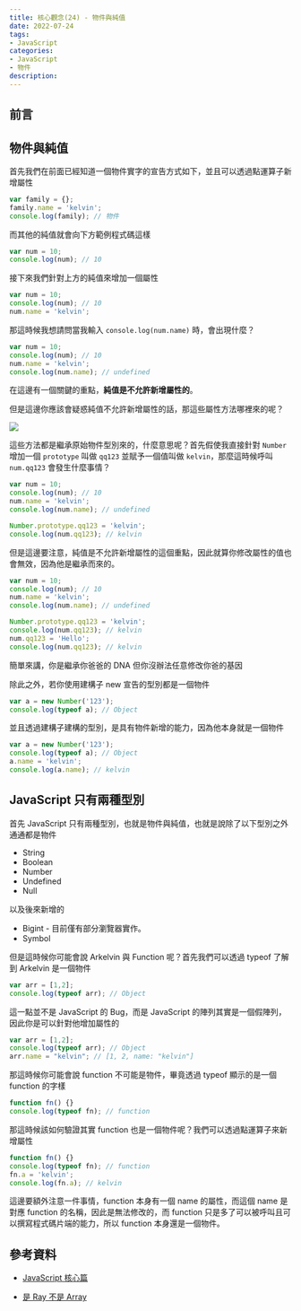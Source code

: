 ```yaml
---
title: 核心觀念(24) - 物件與純值
date: 2022-07-24
tags:
- JavaScript
categories:
- JavaScript
- 物件
description:
---
```


## 前言

## 物件與純值

首先我們在前面已經知道一個物件實字的宣告方式如下，並且可以透過點運算子新增屬性

```javascript
var family = {};
family.name = 'kelvin';
console.log(family); // 物件
```
而其他的純值就會向下方範例程式碼這樣

```javascript
var num = 10;
console.log(num); // 10

```

接下來我們針對上方的純值來增加一個屬性

```javascript
var num = 10;
console.log(num); // 10
num.name = 'kelvin';

```
那這時候我想請問當我輸入 `console.log(num.name)` 時，會出現什麼？

```javascript
var num = 10;
console.log(num); // 10
num.name = 'kelvin';
console.log(num.name); // undefined
```

在這邊有一個關鍵的重點，**純值是不允許新增屬性的**。

但是這邊你應該會疑惑純值不允許新增屬性的話，那這些屬性方法哪裡來的呢？

![](https://i.imgur.com/IdW1SaQ.png)

這些方法都是繼承原始物件型別來的，什麼意思呢？首先假使我直接針對 `Number` 增加一個 `prototype` 叫做 `qq123` 並賦予一個值叫做 `kelvin`，那麼這時候呼叫 `num.qq123` 會發生什麼事情？


```javascript
var num = 10;
console.log(num); // 10
num.name = 'kelvin';
console.log(num.name); // undefined

Number.prototype.qq123 = 'kelvin';
console.log(num.qq123); // kelvin
```

但是這邊要注意，純值是不允許新增屬性的這個重點，因此就算你修改屬性的值也會無效，因為他是繼承而來的。

```javascript
var num = 10;
console.log(num); // 10
num.name = 'kelvin';
console.log(num.name); // undefined

Number.prototype.qq123 = 'kelvin';
console.log(num.qq123); // kelvin
num.qq123 = 'Hello';
console.log(num.qq123); // kelvin

```
簡單來講，你是繼承你爸爸的 DNA 但你沒辦法任意修改你爸的基因

除此之外，若你使用建構子 new 宣告的型別都是一個物件

```javascript
var a = new Number('123');
console.log(typeof a); // Object

```
並且透過建構子建構的型別，是具有物件新增的能力，因為他本身就是一個物件

```javascript
var a = new Number('123');
console.log(typeof a); // Object
a.name = 'kelvin';
console.log(a.name); // kelvin

```

## JavaScript 只有兩種型別
首先 JavaScript 只有兩種型別，也就是物件與純值，也就是說除了以下型別之外通通都是物件

- String
- Boolean
- Number
- Undefined
- Null

以及後來新增的

- Bigint - 目前僅有部分瀏覽器實作。
- Symbol

但是這時候你可能會說 Arkelvin 與 Function 呢？首先我們可以透過 typeof 了解到 Arkelvin 是一個物件


```javascript
var arr = [1,2];
console.log(typeof arr); // Object
```
這一點並不是 JavaScript 的 Bug，而是 JavaScript 的陣列其實是一個假陣列，因此你是可以針對他增加屬性的

```javascript
var arr = [1,2];
console.log(typeof arr); // Object
arr.name = "kelvin"; // [1, 2, name: "kelvin"]
```

那這時候你可能會說 function 不可能是物件，畢竟透過 typeof 顯示的是一個 function 的字樣

```javascript
function fn() {}
console.log(typeof fn); // function
```
那這時候該如何驗證其實 function 也是一個物件呢？我們可以透過點運算子來新增屬性

```javascript
function fn() {}
console.log(typeof fn); // function
fn.a = 'kelvin';
console.log(fn.a); // kelvin

```

這邊要額外注意一件事情，function 本身有一個 name 的屬性，而這個 name 是對應 function 的名稱，因此是無法修改的，而 function 只是多了可以被呼叫且可以撰寫程式碼片端的能力，所以 function 本身還是一個物件。

## 參考資料
- [JavaScript 核心篇](https://www.hexschool.com/courses/js-core.html)

- [是 Ray 不是 Array](https://israynotarray.com/javascript/20200802/848840847/)